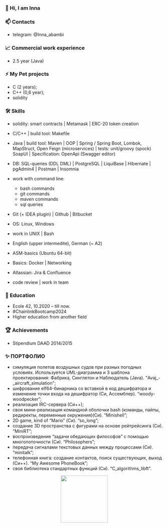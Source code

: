 ### 👋 Hi, I am Inna

### 📫 Contacts
* telegram: @Inna_abambi

### 📈 Commercial work experience
* 2.5 year (Java)

### ⚡ My Pet projects
* C (2 years);
* C++ (0,6 year);
* solidity

### 🛠 Skills

* solidity: smart contracts | Metamask | ERC-20 token creation
* С/С++ | build tool: Makefile
* Java | build tool: Maven | OOP | Spring / Spring Boot, Lombok, MapStruct, Open Feign (microservices) | tests: unit/groovy (spock) SoapUI | Specification: OpenApi (Swagger editor)
  
* DB: SQL-queries (DDL DML) | PostgreSQL | LiquiBase | Hibernate | pgAdmin4 | Postman | Insomnia

* work with command line:
  - bash commands
  - git commands
  - maven commands
  - sql queries

* Git (+ IDEA plugin) | Github | Bitbucket
* OS: Linux, Windows
* work in UNIX | Bash

* English (upper intermedite), German (~ A2) 

* ASM-basics (Ubuntu 64-bit)
* Basics: Docker | Networking 
* Atlassian: Jira & Confluence

* code review | work in team

### 🌱 Education
* Ecole 42, 10.2020 – till now.
* #ChainlinkBootcamp2024
* Higher education from another field

### :trophy: Achievements
* Stipendium DAAD 2014/2015

### ✨ ПОРТФОЛИО
* симуляция полетов воздушных судов при разных погодных условиях. Используется UML-диаграмма и 3 шаблона проектирования: Фабрика, Синглетон и Наблюдатель (Java). "Avaj_-_aircraft_simulation";
* шифрование elf64-бинарника со вставкой в код дешифратора и изменение точки входа на дешифратор (Си, Ассемблер). “woody-woodpecker”;
* реализация IRC-сервера (Си++);
* своя мини-реализация командной оболочки bash (команды, пайпы, редиректы, переменные окружения)(Си). “Minishell”;
* 2D game, kind of “Mario” (Си). “so_long”;
* создание 3D пространства с фигурами на основе рейтрейсинга (Си). “MiniRT”;
* воспроизведение “задачи обедающих философов” с помощью многопоточности (Си). “Philosophers”;
* передача сигналами текстовых данных между процессами (Си). “minitalk”;
* телефонная книга: создание контактов, поиск существующих, выход (Си++). “My Awesome PhoneBook”;
* своя библиотека стандартных функций (Си). “C_algorithms_libft”.

<div align='center'>
<img height=150 src="https://github-readme-stats.vercel.app/api/top-langs/?username=abambi-abambi&layout=compact"/>
<!--  <a href="https://github.com/abambi-abambi/github-readme-stats">
       <img height=150 src="https://github-readme-stats.vercel.app/api/top-langs/?username=abambi-abambi&layout=compact"/></a> -->
</div>

<!--
**abambi-abambi/abambi-abambi** is a ✨ _special_ ✨ repository because its `README.md` (this file) appears on your GitHub profile. -->
